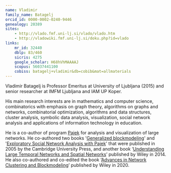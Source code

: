 ```yaml
---
name: Vladimir
family_name: Batagelj
orcid_id: 0000-0002-0240-9446
genealogy: 20389
sites: 
    - http://vlado.fmf.uni-lj.si/vlado/vlado.htm
    - http://vladowiki.fmf.uni-lj.si/doku.php?id=vlado
links:
    mr_id: 32440
    dblp: 83/460
    sicris: 4275
    google_scholar: H68hVhMAAAAJ
    scopus: 56037441100
    cobiss: batagelj+vladimir&db=cobib&mat=allmaterials
---
```


Vladimir Batagelj is Professor Emeritus at University of Ljubljana (2015) and senior researcher at IMFM Ljubljana and IAM UP Koper.

His main research interests are in mathematics and computer science, combinatorics with emphasis on graph theory, algorithms on graphs and networks, combinatorial optimization, algorithms and data structures, cluster analysis, symbolic data analysis, visualization, social network analysis and applications of information technology in education. 

He is a co-author of program [Pajek](http://mrvar.fdv.uni-lj.si/pajek/) for analysis and visualization of large networks.
He co-authored two books '[Generalized blockmodeling](https://www.cambridge.org/core/books/generalized-blockmodeling/E9B040215C13C1819EA98F2F932BE0CE)' and '[Exploratory Social Network Analysis with Pajek](https://www.cambridge.org/core/books/exploratory-social-network-analysis-with-pajek/6F8EE2512CB7C6D233DB2DAC3886D4F5)'  that were published in 2005 by the Cambridge University Press, and another book ‘[Understanding Large Temporal Networks and Spatial Networks](https://www.wiley.com/en-us/Understanding+Large+Temporal+Networks+and+Spatial+Networks:+Exploration,+Pattern+Searching,+Visualization+and+Network+Evolution-p-9780470714522)’ published by Wiley in 2014.  He also co-authored and co-edited the book ‘[Advances in Network Clustering and Blockmodeling](https://www.wiley.com/en-ie/Advances+in+Network+Clustering+and+Blockmodeling-p-9781119224709)’ published by Wiley in 2020.
